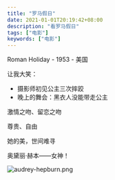 ```yaml
---
title: "罗马假日"
date: 2021-01-01T20:19:42+08:00
description: "看罗马假日"
tags: ["电影"]
keywords: ["电影"]
---
```


Roman Holiday - 1953 - 美国

让我大笑：

- 摄影师初见公主三次摔跤
- 晚上的舞会：黑衣人没能带走公主

激情之吻、留恋之吻

尊贵、自由

她的美，世间难寻

奥黛丽·赫本——女神！

![audrey-hepburn.png](https://cdn.jsdelivr.net/gh/tianheg/static@wiki/images/rwl/watch/audrey-hepburn.jpeg)
